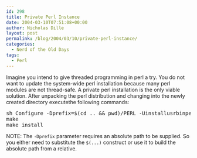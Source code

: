 ```yaml
---
id: 298
title: Private Perl Instance
date: 2004-03-10T07:51:08+00:00
author: Nicholas Dille
layout: post
permalink: /blog/2004/03/10/private-perl-instance/
categories:
  - Nerd of the Old Days
tags:
  - Perl
---
```

Imagine you intend to give threaded programming in perl a try. You do not want to update the system-wide perl installation because many perl modules are not thread-safe. A private perl installation is the only viable solution. After unpacking the perl distribution and changing into the newly created directory executethe following commands:

<!--more-->

<pre class="listing">sh Configure -Dprefix=$(cd .. && pwd)/PERL -Uinstallusrbinperl -des
make
make install</pre>

<p class="note">
  NOTE: The <code class="command">-Dprefix</code> parameter requires an absolute path to be supplied. So you either need to substitute the <code class="command">$(...)</code> construct or use it to build the absolute path from a relative.
</p>
